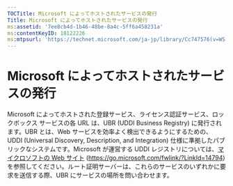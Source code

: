 ```yaml
---
TOCTitle: Microsoft によってホストされたサービスの発行
Title: Microsoft によってホストされたサービスの発行
ms:assetid: '7ee8cb4d-1b46-48be-8a4c-5ff6a458231a'
ms:contentKeyID: 18122226
ms:mtpsurl: 'https://technet.microsoft.com/ja-jp/library/Cc747576(v=WS.10)'
---
```


Microsoft によってホストされたサービスの発行
============================================

Microsoft によってホストされた登録サービス、ライセンス認証サービス、ロックボックス サービスの各 URL は、UBR (UDDI Business Registry) に発行されます。UBR とは、Web サービスを効率よく検出できるようにするための、UDDI (Universal Discovery, Description, and Integration) 仕様に準拠したパブリックなシステムです。Microsoft が運営する UDDI レジストリについては、[マイクロソフトの Web サイト](https://go.microsoft.com/fwlink/?linkid=14794) (https://go.microsoft.com/fwlink/?LinkId=14794) を参照してください。ルート証明サーバーは、これらのサービスのいずれかに要求を送信する際、UBR にサービスの場所を問い合わせます。
